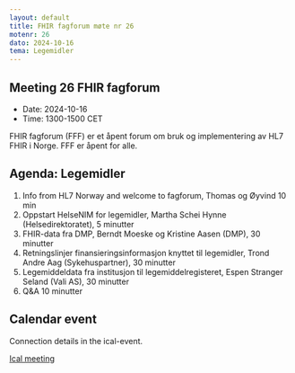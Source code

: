 ```yaml
---
layout: default
title: FHIR fagforum møte nr 26
motenr: 26
dato: 2024-10-16
tema: Legemidler
---
```


## Meeting 26 FHIR fagforum

* Date: 2024-10-16  
* Time: 1300-1500 CET

FHIR fagforum (FFF) er et åpent forum om bruk og implementering av HL7 FHIR i Norge. FFF er åpent for alle.

## Agenda: Legemidler

1. Info from HL7 Norway and welcome to fagforum, Thomas og Øyvind 10 min
2. Oppstart HelseNIM for legemidler, Martha Schei Hynne (Helsedirektoratet), 5 minutter
3. FHIR-data fra DMP, Berndt Moeske og Kristine Aasen (DMP), 30 minutter
4. Retningslinjer finansieringsinformasjon knyttet til legemidler, Trond Andre Aag (Sykehuspartner), 30 minutter
5. Legemiddeldata fra institusjon til legemiddelregisteret, Espen Stranger Seland (Vali AS), 30 minutter
6. Q&A 10 minutter

## Calendar event

Connection details in the ical-event.

[Ical meeting](ical/FHIR%20fagforum%20%2326.ics)
